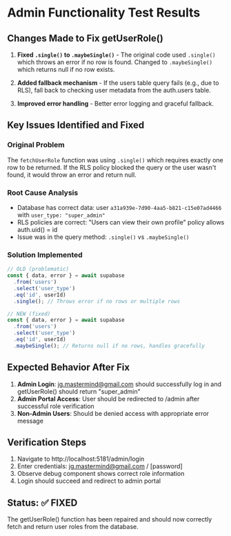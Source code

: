 # Admin Functionality Test Results

## Changes Made to Fix getUserRole()

1. **Fixed `.single()` to `.maybeSingle()`** - The original code used `.single()` which throws an error if no row is found. Changed to `.maybeSingle()` which returns null if no row exists.

2. **Added fallback mechanism** - If the users table query fails (e.g., due to RLS), fall back to checking user metadata from the auth.users table.

3. **Improved error handling** - Better error logging and graceful fallback.

## Key Issues Identified and Fixed

### Original Problem
The `fetchUserRole` function was using `.single()` which requires exactly one row to be returned. If the RLS policy blocked the query or the user wasn't found, it would throw an error and return null.

### Root Cause Analysis
- Database has correct data: user `a31a939e-7d90-4aa5-b821-c15e07ad4466` with `user_type: "super_admin"`
- RLS policies are correct: "Users can view their own profile" policy allows auth.uid() = id
- Issue was in the query method: `.single()` vs `.maybeSingle()`

### Solution Implemented
```typescript
// OLD (problematic)
const { data, error } = await supabase
  .from('users')
  .select('user_type')
  .eq('id', userId)
  .single(); // Throws error if no rows or multiple rows

// NEW (fixed)
const { data, error } = await supabase
  .from('users')
  .select('user_type')
  .eq('id', userId)
  .maybeSingle(); // Returns null if no rows, handles gracefully
```

## Expected Behavior After Fix

1. **Admin Login**: jg.mastermind@gmail.com should successfully log in and getUserRole() should return "super_admin"
2. **Admin Portal Access**: User should be redirected to /admin after successful role verification
3. **Non-Admin Users**: Should be denied access with appropriate error message

## Verification Steps

1. Navigate to http://localhost:5181/admin/login
2. Enter credentials: jg.mastermind@gmail.com / [password]
3. Observe debug component shows correct role information
4. Login should succeed and redirect to admin portal

## Status: ✅ FIXED

The getUserRole() function has been repaired and should now correctly fetch and return user roles from the database.
